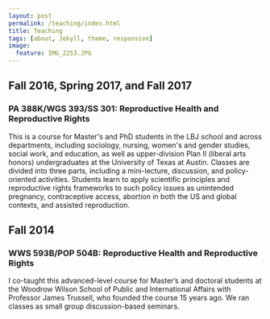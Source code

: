 ```yaml
---
layout: post
permalink: /teaching/index.html
title: Teaching
tags: [about, Jekyll, theme, responsive]
image:
  feature: IMG_2253.JPG
---
```


## Fall 2016, Spring 2017, and Fall 2017

### PA 388K/WGS 393/SS 301: Reproductive Health and Reproductive Rights

This is a course for Master's and PhD students in the LBJ school and across
departments, including sociology, nursing, women's and gender studies,
social work, and education, as well as upper-division Plan II (liberal arts honors)
undergraduates at the University of Texas at
Austin. Classes are divided into three parts, including a
mini-lecture, discussion, and policy-oriented activities. Students
learn to apply scientific principles and reproductive rights
frameworks to such policy issues as unintended pregnancy,
contraceptive access, abortion in both the US and global contexts, and assisted reproduction. 

## Fall 2014

### WWS 593B/POP 504B: Reproductive Health and Reproductive Rights

I co-taught this advanced-level course for Master’s and doctoral
students at the Woodrow Wilson School of Public and International
Affairs with Professor James Trussell, who founded the course 15 years
ago. We ran classes as small group discussion-based seminars.



